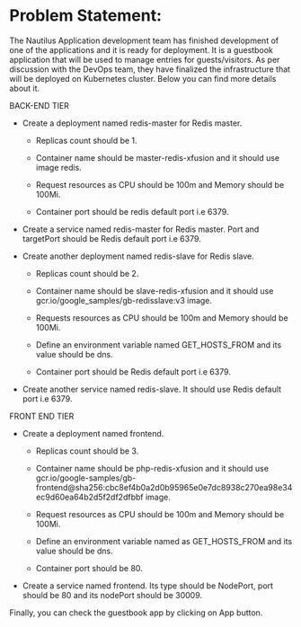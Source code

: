 # **Problem Statement:**

The Nautilus Application development team has finished development of one of the applications and it is ready for deployment. It is a guestbook application that will be used to manage entries for guests/visitors. As per discussion with the DevOps team, they have finalized the infrastructure that will be deployed on Kubernetes cluster. Below you can find more details about it.


BACK-END TIER

- Create a deployment named redis-master for Redis master.

     - Replicas count should be 1.

     - Container name should be master-redis-xfusion and it should use image redis.

     - Request resources as CPU should be 100m and Memory should be 100Mi.

     - Container port should be redis default port i.e 6379.

- Create a service named redis-master for Redis master. Port and targetPort should be Redis default port i.e 6379.

- Create another deployment named redis-slave for Redis slave.

     - Replicas count should be 2.

     - Container name should be slave-redis-xfusion and it should use gcr.io/google_samples/gb-redisslave:v3 image.

     - Requests resources as CPU should be 100m and Memory should be 100Mi.

     - Define an environment variable named GET_HOSTS_FROM and its value should be dns.

     - Container port should be Redis default port i.e 6379.

- Create another service named redis-slave. It should use Redis default port i.e 6379.

FRONT END TIER

- Create a deployment named frontend.

     - Replicas count should be 3.

     - Container name should be php-redis-xfusion and it should use gcr.io/google-samples/gb-frontend@sha256:cbc8ef4b0a2d0b95965e0e7dc8938c270ea98e34ec9d60ea64b2d5f2df2dfbbf image.

     - Request resources as CPU should be 100m and Memory should be 100Mi.

     - Define an environment variable named as GET_HOSTS_FROM and its value should be dns.

     - Container port should be 80.

- Create a service named frontend. Its type should be NodePort, port should be 80 and its nodePort should be 30009.

Finally, you can check the guestbook app by clicking on App button.
